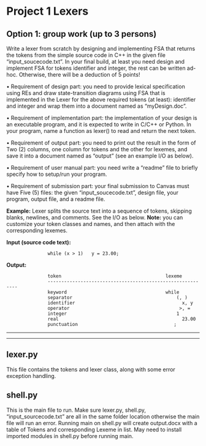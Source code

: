 # Project 1 Lexers


## Option 1: group work (up to 3 persons)  
 
Write a lexer from scratch by designing and implementing FSA that returns the tokens from the simple source code in C++ in the given file “input_soucecode.txt”. In your final build, at least you need design and implement FSA for tokens identifier and integer, the rest can be written ad-hoc. Otherwise, there will be a deduction of 5 points! 
 
• Requirement  of  design  part:  you  need  to  provide  lexical  specification  using  REs  and draw state-transition diagrams using FSA that is implemented in the Lexer for the above required tokens (at least): identifier and integer and wrap them into a document named as 
“myDesign.doc”. 

• Requirement of implementation part: the implementation of your design is an executable program, and it is expected to write in C/C++ or Python. In your program, name a function as lexer() to read and return the next token.   

• Requirement  of  output  part:  you  need  to  print  out  the  result  in  the  form  of  Two  (2) columns,  one  column  for  tokens  and  the  other  for  lexemes,  and  save  it  into  a  document named as “output” (see an example I/O as below). 

• Requirement of user manual part: you need write a “readme” file to briefly specify how to setup/run your program. 

• Requirement  of  submission  part:  your  final  submission  to  Canvas  must  have  Five  (5) files: the given “input_soucecode.txt”, design file, your program, output file, and a readme file. 

**Example:** Lexer splits the source text into a sequence of tokens, skipping blanks, newlines, and comments. See the I/O as below. **Note:** you can customize your token classes and names, and then attach with the corresponding lexemes. 

**Input (source code text):**

                   while (x > 1)   y = 23.00; 
  
**Output:**
 
                   token                                      lexeme
                   -----------------------------------------------------------
                   keyword                                    while 
                   separator                                      (, )            
                   identifier                                       x, y 
                   operator                                        >, = 
                   integer                                        1 
                   real                                             23.00  
                   punctuation                                   ; 

-------------------------------------------------------------------------------
-------------------------------------------------------------------------------

## lexer.py
This file contains the tokens and lexer class, along with some error exception handling. 

## shell.py
This is the main file to run. 
Make sure lexer.py, shell.py, “input_sourcecode.txt” are all in the same folder location otherwise the main file will run an error. 
Running main on shell.py will create output.docx with a table of Tokens and corresponding Lexeme in list. May need to install imported modules in shell.py before running main.
